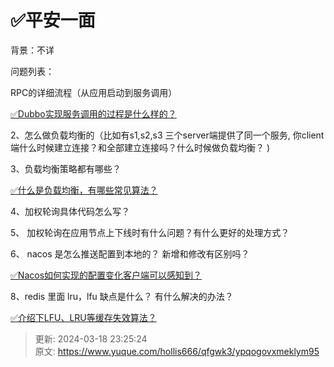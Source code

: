 # ✅平安一面

背景：不详



问题列表：

RPC的详细流程（从应用启动到服务调用）



[✅Dubbo实现服务调用的过程是什么样的？](https://www.yuque.com/hollis666/qfgwk3/io1pkwin43mkwaup)



2、怎么做负载均衡的（比如有s1,s2,s3 三个server端提供了同一个服务, 你client端什么时候建立连接？和全部建立连接吗？什么时候做负载均衡？ )

3、负载均衡策略都有哪些？

[✅什么是负载均衡，有哪些常见算法？](https://www.yuque.com/hollis666/qfgwk3/dw07di)



4、加权轮询具体代码怎么写？

5、 加权轮询在应用节点上下线时有什么问题？有什么更好的处理方式？

6、 nacos 是怎么推送配置到本地的？ 新增和修改有区别吗？

[✅Nacos如何实现的配置变化客户端可以感知到？](https://www.yuque.com/hollis666/qfgwk3/icbk1rndq13ku07o)

8、redis 里面 lru，lfu 缺点是什么？ 有什么解决的办法？

[✅介绍下LFU、LRU等缓存失效算法？](https://www.yuque.com/hollis666/qfgwk3/gl3fivks74z4d10e)



> 更新: 2024-03-18 23:25:24  
> 原文: <https://www.yuque.com/hollis666/qfgwk3/ypqogovxmeklym95>
